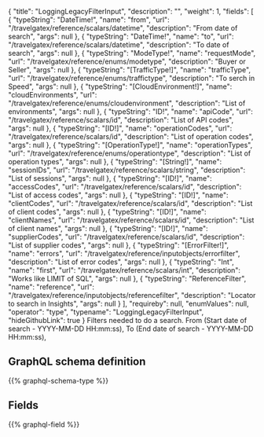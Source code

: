 {
  "title": "LoggingLegacyFilterInput",
  "description": "",
  "weight": 1,
  "fields": [
    {
      "typeString": "DateTime!",
      "name": "from",
      "url": "/travelgatex/reference/scalars/datetime",
      "description": "From date of search",
      "args": null
    },
    {
      "typeString": "DateTime!",
      "name": "to",
      "url": "/travelgatex/reference/scalars/datetime",
      "description": "To date of search",
      "args": null
    },
    {
      "typeString": "ModeType!",
      "name": "requestMode",
      "url": "/travelgatex/reference/enums/modetype",
      "description": "Buyer or Seller",
      "args": null
    },
    {
      "typeString": "[TrafficType!]",
      "name": "trafficType",
      "url": "/travelgatex/reference/enums/traffictype",
      "description": "To serch in Speed",
      "args": null
    },
    {
      "typeString": "[CloudEnvironment!]",
      "name": "cloudEnvironments",
      "url": "/travelgatex/reference/enums/cloudenvironment",
      "description": "List of environments",
      "args": null
    },
    {
      "typeString": "ID!",
      "name": "apiCode",
      "url": "/travelgatex/reference/scalars/id",
      "description": "List of API codes",
      "args": null
    },
    {
      "typeString": "[ID!]",
      "name": "operationCodes",
      "url": "/travelgatex/reference/scalars/id",
      "description": "List of operation codes",
      "args": null
    },
    {
      "typeString": "[OperationType!]",
      "name": "operationTypes",
      "url": "/travelgatex/reference/enums/operationtype",
      "description": "List of operation types",
      "args": null
    },
    {
      "typeString": "[String!]",
      "name": "sessionIDs",
      "url": "/travelgatex/reference/scalars/string",
      "description": "List of sessions",
      "args": null
    },
    {
      "typeString": "[ID!]",
      "name": "accessCodes",
      "url": "/travelgatex/reference/scalars/id",
      "description": "List of access codes",
      "args": null
    },
    {
      "typeString": "[ID!]",
      "name": "clientCodes",
      "url": "/travelgatex/reference/scalars/id",
      "description": "List of client codes",
      "args": null
    },
    {
      "typeString": "[ID!]",
      "name": "clientNames",
      "url": "/travelgatex/reference/scalars/id",
      "description": "List of client names",
      "args": null
    },
    {
      "typeString": "[ID!]",
      "name": "supplierCodes",
      "url": "/travelgatex/reference/scalars/id",
      "description": "List of supplier codes",
      "args": null
    },
    {
      "typeString": "[ErrorFilter!]",
      "name": "errors",
      "url": "/travelgatex/reference/inputobjects/errorfilter",
      "description": "List of error codes",
      "args": null
    },
    {
      "typeString": "Int",
      "name": "first",
      "url": "/travelgatex/reference/scalars/int",
      "description": "Works like LIMIT of SQL",
      "args": null
    },
    {
      "typeString": "ReferenceFilter",
      "name": "reference",
      "url": "/travelgatex/reference/inputobjects/referencefilter",
      "description": "Locator to search in Insights",
      "args": null
    }
  ],
  "requireby": null,
  "enumValues": null,
  "operator": "type",
  "typename": "LoggingLegacyFilterInput",
  "hideGithubLink": true
}
Filters needed to do a search.
From (Start date of search - YYYY-MM-DD HH:mm:ss), To (End date of search - YYYY-MM-DD HH:mm:ss), 
## GraphQL schema definition

{{% graphql-schema-type %}}

## Fields

{{% graphql-field %}}
